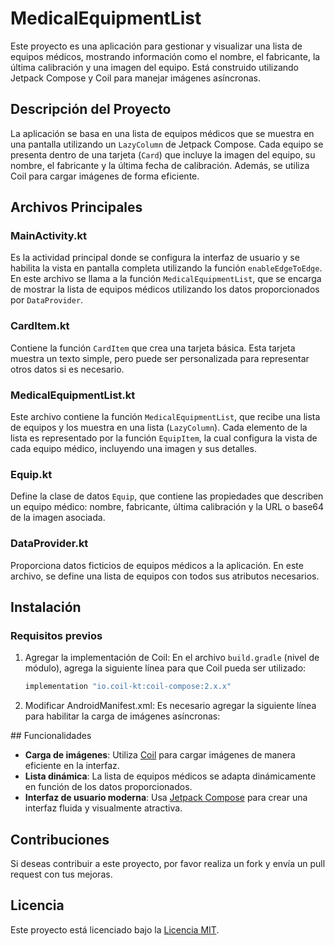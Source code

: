 # MedicalEquipmentList

Este proyecto es una aplicación para gestionar y visualizar una lista de equipos médicos, mostrando información como el nombre, el fabricante, la última calibración y una imagen del equipo. Está construido utilizando Jetpack Compose y Coil para manejar imágenes asíncronas.

## Descripción del Proyecto

La aplicación se basa en una lista de equipos médicos que se muestra en una pantalla utilizando un `LazyColumn` de Jetpack Compose. Cada equipo se presenta dentro de una tarjeta (`Card`) que incluye la imagen del equipo, su nombre, el fabricante y la última fecha de calibración. Además, se utiliza Coil para cargar imágenes de forma eficiente.

## Archivos Principales

### MainActivity.kt
Es la actividad principal donde se configura la interfaz de usuario y se habilita la vista en pantalla completa utilizando la función `enableEdgeToEdge`. En este archivo se llama a la función `MedicalEquipmentList`, que se encarga de mostrar la lista de equipos médicos utilizando los datos proporcionados por `DataProvider`.

### CardItem.kt
Contiene la función `CardItem` que crea una tarjeta básica. Esta tarjeta muestra un texto simple, pero puede ser personalizada para representar otros datos si es necesario.

### MedicalEquipmentList.kt
Este archivo contiene la función `MedicalEquipmentList`, que recibe una lista de equipos y los muestra en una lista (`LazyColumn`). Cada elemento de la lista es representado por la función `EquipItem`, la cual configura la vista de cada equipo médico, incluyendo una imagen y sus detalles.

### Equip.kt
Define la clase de datos `Equip`, que contiene las propiedades que describen un equipo médico: nombre, fabricante, última calibración y la URL o base64 de la imagen asociada.

### DataProvider.kt
Proporciona datos ficticios de equipos médicos a la aplicación. En este archivo, se define una lista de equipos con todos sus atributos necesarios.

## Instalación

### Requisitos previos

1. Agregar la implementación de Coil:
   En el archivo `build.gradle` (nivel de módulo), agrega la siguiente línea para que Coil pueda ser utilizado:

   ```groovy
   implementation "io.coil-kt:coil-compose:2.x.x"
2. Modificar AndroidManifest.xml: Es necesario agregar la siguiente línea para habilitar la carga de imágenes asíncronas:
 <uses-permission android:name="android.permission.INTERNET" />
 ## Funcionalidades

- **Carga de imágenes**: Utiliza [Coil](https://coil-kt.github.io/coil/) para cargar imágenes de manera eficiente en la interfaz.
- **Lista dinámica**: La lista de equipos médicos se adapta dinámicamente en función de los datos proporcionados.
- **Interfaz de usuario moderna**: Usa [Jetpack Compose](https://developer.android.com/jetpack/compose) para crear una interfaz fluida y visualmente atractiva.

## Contribuciones

Si deseas contribuir a este proyecto, por favor realiza un fork y envía un pull request con tus mejoras.

## Licencia

Este proyecto está licenciado bajo la [Licencia MIT](https://opensource.org/licenses/MIT).

